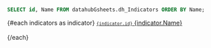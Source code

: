 ```sql indicators

SELECT id, Name FROM datahubGsheets.dh_Indicators ORDER BY Name;

```
 
 {#each indicators as indicator}
    <a class="type-Indicator {indicator.id}" href="/indicator/{indicator.id}"><small><code>{indicator.id}</code></small> {indicator.Name}</a> <br>   
 {/each}